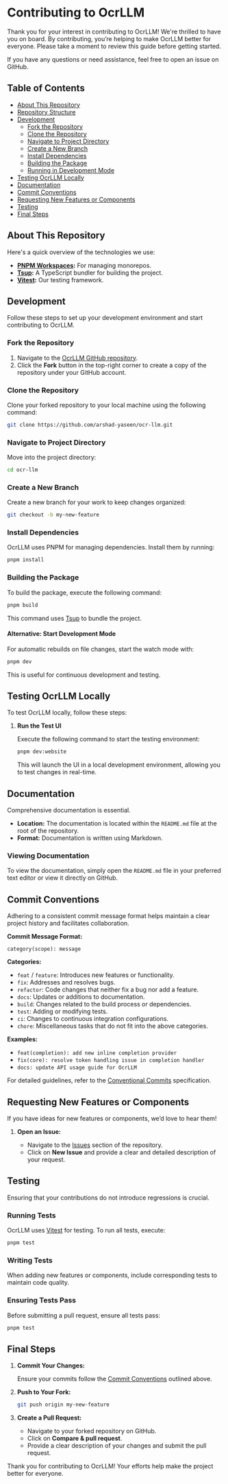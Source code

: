 # Contributing to OcrLLM

Thank you for your interest in contributing to OcrLLM! We're thrilled to have you on board. By contributing, you’re helping to make OcrLLM better for everyone. Please take a moment to review this guide before getting started.

If you have any questions or need assistance, feel free to open an issue on GitHub.

## Table of Contents

- [About This Repository](#about-this-repository)
- [Repository Structure](#repository-structure)
- [Development](#development)
  - [Fork the Repository](#fork-the-repository)
  - [Clone the Repository](#clone-the-repository)
  - [Navigate to Project Directory](#navigate-to-project-directory)
  - [Create a New Branch](#create-a-new-branch)
  - [Install Dependencies](#install-dependencies)
  - [Building the Package](#building-the-package)
  - [Running in Development Mode](#running-in-development-mode)
- [Testing OcrLLM Locally](#testing-ocr-llm-locally)
- [Documentation](#documentation)
- [Commit Conventions](#commit-conventions)
- [Requesting New Features or Components](#requesting-new-features-or-components)
- [Testing](#testing)
- [Final Steps](#final-steps)

## About This Repository

Here's a quick overview of the technologies we use:

- **[PNPM Workspaces](https://pnpm.io/workspaces):** For managing monorepos.
- **[Tsup](https://tsup.egoist.dev/):** A TypeScript bundler for building the project.
- **[Vitest](https://vitest.dev):** Our testing framework.

## Development

Follow these steps to set up your development environment and start contributing to OcrLLM.

### Fork the Repository

1. Navigate to the [OcrLLM GitHub repository](https://github.com/arshad-yaseen/ocr-llm).
2. Click the **Fork** button in the top-right corner to create a copy of the repository under your GitHub account.

### Clone the Repository

Clone your forked repository to your local machine using the following command:

```bash
git clone https://github.com/arshad-yaseen/ocr-llm.git
```

### Navigate to Project Directory

Move into the project directory:

```bash
cd ocr-llm
```

### Create a New Branch

Create a new branch for your work to keep changes organized:

```bash
git checkout -b my-new-feature
```

### Install Dependencies

OcrLLM uses PNPM for managing dependencies. Install them by running:

```bash
pnpm install
```

### Building the Package

To build the package, execute the following command:

```bash
pnpm build
```

This command uses [Tsup](https://tsup.egoist.dev/) to bundle the project.

#### Alternative: Start Development Mode

For automatic rebuilds on file changes, start the watch mode with:

```bash
pnpm dev
```

This is useful for continuous development and testing.

## Testing OcrLLM Locally

To test OcrLLM locally, follow these steps:

1. **Run the Test UI**

   Execute the following command to start the testing environment:

   ```bash
   pnpm dev:website
   ```

   This will launch the UI in a local development environment, allowing you to test changes in real-time.

## Documentation

Comprehensive documentation is essential.

- **Location:** The documentation is located within the `README.md` file at the root of the repository.
- **Format:** Documentation is written using Markdown.

### Viewing Documentation

To view the documentation, simply open the `README.md` file in your preferred text editor or view it directly on GitHub.

## Commit Conventions

Adhering to a consistent commit message format helps maintain a clear project history and facilitates collaboration.

**Commit Message Format:**

```plaintext
category(scope): message
```

**Categories:**

- `feat` / `feature`: Introduces new features or functionality.
- `fix`: Addresses and resolves bugs.
- `refactor`: Code changes that neither fix a bug nor add a feature.
- `docs`: Updates or additions to documentation.
- `build`: Changes related to the build process or dependencies.
- `test`: Adding or modifying tests.
- `ci`: Changes to continuous integration configurations.
- `chore`: Miscellaneous tasks that do not fit into the above categories.

**Examples:**

- `feat(completion): add new inline completion provider`
- `fix(core): resolve token handling issue in completion handler`
- `docs: update API usage guide for OcrLLM`

For detailed guidelines, refer to the [Conventional Commits](https://www.conventionalcommits.org/) specification.

## Requesting New Features or Components

If you have ideas for new features or components, we’d love to hear them!

1. **Open an Issue:**

   - Navigate to the [Issues](https://github.com/arshad-yaseen/OcrLLM/issues) section of the repository.
   - Click on **New Issue** and provide a clear and detailed description of your request.

## Testing

Ensuring that your contributions do not introduce regressions is crucial.

### Running Tests

OcrLLM uses [Vitest](https://vitest.dev) for testing. To run all tests, execute:

```bash
pnpm test
```

### Writing Tests

When adding new features or components, include corresponding tests to maintain code quality.

### Ensuring Tests Pass

Before submitting a pull request, ensure all tests pass:

```bash
pnpm test
```

## Final Steps

1. **Commit Your Changes:**

   Ensure your commits follow the [Commit Conventions](#commit-conventions) outlined above.

2. **Push to Your Fork:**

   ```bash
   git push origin my-new-feature
   ```

3. **Create a Pull Request:**

   - Navigate to your forked repository on GitHub.
   - Click on **Compare & pull request**.
   - Provide a clear description of your changes and submit the pull request.

Thank you for contributing to OcrLLM! Your efforts help make the project better for everyone.
